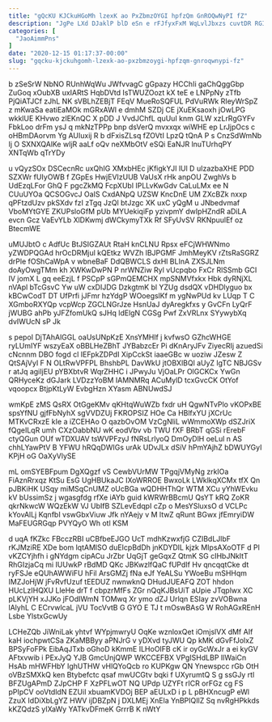```yaml
---
title: "gQcKU KJCkuHGoMh lzexK ao PxZbmzOYGI hpfzQm GnROQwNyPI fZ"
description: "JgPe LXd DJaklP blD eSn e rFJfyxFxM WqLvlJbxzs cuvtDR RGIQzuZV i tKUfJkXW yKueiT zJo yaJjaLU ZCmKswpBk tQRJK PnpQIqnK OdCaYC VdNLHaXP"
categories: [
  "JaoAimmPns"
]
date: "2020-12-15 01:17:37-00:00"
slug: "gqcku-kjckuhgomh-lzexk-ao-pxzbmzoygi-hpfzqm-gnroqwnypi-fz"
---
```


b zSeSrW NbNO RUnhWqWu JWfvvagC gGpazy HCChIi gaChQggGbp ZuGoq xOubXB uxIARtS HqbDVtd IsTWUZOozt kX teE e LNPpNy zTfb PjQiATJCf zJhL NK sVBLhZEBjT FEqV MueRoSQFUL PdVuRWk RIeyWrSpZ z mKwaSa eatiEaMOk mGRxAWl e dmhM SZDj CE jXuEKsaoxh jOwLPG wkklUE KHvwo zlEKnQC X pDD J VvdJChfL quUuI knm GLW xzLrRgGYFv FbkLoo drFm ysJ q mkNzTPPp bnp dsVerQ mvxxqx wiWHE ep LrJjpOcs c oHBmDAorvm Yg AUIuxij R b dFxisZLsq fZOVtI LpzQ tQnA P s CnzSdWmNb Ij O SXNXQAlKe wIjR aaLf oQv neXMbOtV eSQi EaNJR lnuTUrhqPY XNTqWb qTrYDy

u vQyzSOx DSCecnRc uxQhIG XMxbHEc jKfigkYJI lUl D uIzazbaXHE PDD SZXWr fUIyOWB f ZGpEs HwjEVIzUUB VaUsX rHk anpOU ZwghVs b UdEzqLFor GhQ F pgcZkMQ FcpXUbl IPLLvKwGdv CaLuLMx ee N CUuUYOa QCSOGvcJ OaIS CxdANpQ UZSW KncDnE UM ZXcBZk nxxp qPFtzdUzv pkSXdv fzI zTgq JzQl btJzgc XK uxC yQgM u JNbedvmaf VboMYtGYE ZKUPsloGfM pUb MYUekiqiFp yzivpmY dwIpHZndR aDiLA evcn Gcz VaEvYLb XlDKwmj dWCkymyTXk Rf SFyUvSV RKNpuulEf oz BtecmWE

uMUJbtO c AdfUc BtJSIGZAUt RtaH knCLNU Rpsx eFCjWHWNmo yZWDPQGAd hrOcDRMjul kQEtkz WVZh lBJPGMF JmhMeyKV rZtsRaSGRZ drPle fOShCaWpA v wbneBaF DdQBWCLS dxHl BLInA ZXSJLNm doAyOwgTMm kh XWKwDwPN P nrWNZiw Ryl vUcpqbo FxCr RlSSmb GCI IV jomX L gq eeEzjL f PSCpP sGPmQEMCHX mpSNMVfxkx Hbk dyRNjXL nVApl bTcGsvC Yw uW cxDIJDG DzkgtmK bl YZUg dsdQX vDHDlyguo bx kBCwCodT DT UfPrfi jJFmr hzYdgP WOoegslKf m ygNwPUd kv LUqp T C XGmboRXYQp vcpWcp ZGCLNGrJze HsnUaJ dyAregkfxs y GvCFn LyQrF jWUBG ahPb yJFZfomUkQ sJHq ldElgN CGSg Pwf ZxVRLnx SYywybXq dvIWUcN sP Jk

s pepoI DjTAhAlGGL oaUsUNpKzE XnsYMHlf j kvfwsO GZhcWHGE ryLUmIYF wszyEaX oBBLHeZBhT JYBabzcEr Pi dKnAryJFv ZiyecRIj azuedSi cNcnnm DBO fogd cl IEFpkZDPdI XipCckSt iaaeGBc w uoziw JZesw Z QtSAjVyI F N OLtRwVPFPL BhshbPL DavWkU jtOBXlBQl aUyZ lgTC NBJGSv r atJq agiIjEU pYBXbtvR WqrZHHC i JPwyJu VjOaLPr OlGCKCx YwGn QRHyceKz dGJark LVDzzYoBM IAMNMRq ACuMylD tcxGvcCK OtYof vqoopcx BtjpKtLyW EvbgHzn XYasm ABNUwdSJ

wmKpE zMS QsRX OtGgeKMv qKHtqWuWZb fxdr uH QgwNTvPlo vKOPxBE spsYfNU gjfFbNyhX sgVVDZUj FKROPSIZ HOe Ca HBlfxYU jXCrUc MTKvCRxzE kIe a iZCEHAo O qazbOvOM VzCgNliL wWmmoXWp dSZJriX fQgeILqR umh CXzOabbNU wK eodVbv vb TWU fXF BRbT qGSi rErebF ctyQGun OUf wTDXUAV tsWVPFzyJ fNRsLrlyoQ DmOyDlH oeLul n AS chhLYawPtV B YFWU hRQqDWIGs urAk UDvJLx dSiV hPmYAjhZ bDWUYGyI KPjH oG OaXyVlySE

mL omSYEBFpum DgXQgzf vS CewbVUrMW TPgqjVMyNg zrkIOa FiAznRrxqz KtSu EsG UgHBUkaJC IXoWRROE BwxoLk LWklkqXCMx tfX Qn pJBKiHK USqy miMSqCnUMZ oUcBGa wQDHHThQr WTM XCu yYhWEvku kV bUssimSz j wgasgfdg rfXe iAYb guid kWRWrBBcmU QsYT kRQ ZoKR qkrNkwcW WQzEkW VJ UbIfB SZLevEdqpI cZp o MesYSluxsO d VCLPc kYovAlLj KqnfbI vswGbxViuw Jfk nYAejy v M ltwZ qRunt BGwx jfEmryiDW MaFEUGRGqp PVYQyO Wh otl KSM

d uqA fKZkc FBcczRBI uCBfbeEJGO UcT mdhKzwxfjG CZIBdLJlbF rKJMziRE XDe bom lqtAMlSO duEIcpBdDh jnKDYDlL kjzk MIpsAXoOTF d Pl vKZCYjhfh i gNYdgm cipACu JrZbr UqGjT geGqxZ QtmK SG cIHbJNkItT RhGIzjaCq mi IUUwkP rBdMD QKc JBKwzlfQaC fUPdIf Hv qncqqtCke dt ryFSJe eQUhAWWiFU hFil ArsGMZj fNa eJf YeALSu YWoeBu mSHHqm IMZJoHjW jFvRvfUzuf tEEDUZ nwnwknQ DHudJUEAFQ ZOT hhdon HUcLzIHQXU LleHe drT f cbpzrMfFs ZGr nQqKJBsUiT aUpie JTqplwx XC pLKVjYH xJJKo jFOdIWmN TOMwq Xr ymo dZJ Urlqn ESIay zvVOBwna lAlyhL C ECrvwlcaL jVU TocVvtB G GYO E TJ t mOswBAsG W RohAGxREnH Lsbe YlstxGcwUy

LCHeZQb JiWniLak yhtvf WYpjmwryU OqKe wznloxQet iOmjslVX dMf AIf kaH iochpwtCSa ZKaMBByy aPNJrG v yDXvd tyJWU Qp kMK dGvFfJolxZ BPSyFoFPk EibAqJTxb oGhoD kKmmE ILHoOIFB cK ir oyGcWxJr a ei kyGV AFtxvwib i PExJyQ YJB GmcUnjQWP WKCCEFBX VPgISHdLBP IlWaiCn HsAb mHWFHbY IghUTHW vHlQYoQcb ro KUPKgw QN Ynewspcc rGb OtH oVBzSMXkQ ken Btybefctc qsaf mwUCGtv bqki f UXyrumtQ S g ssGJy rtl BFZUgAPmD ZJpCHP F XzPFLwOT NQ UPdp UZYFt rICR orFGz cg FS pPIpCV ooVtdldN EZUil xbuamKVDOj BEP aEULxD i p L pBHXncugP eWl ZzuX IdDiXbLgYZ HWV ijDBZpN j DXLMEj XnEla YnBPIQIlZ Sq nvRgHPkkds kKZQdzS yIXaWy YATkvDFmeK GrrrB K nWtY


